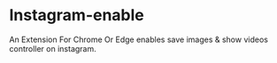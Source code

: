 # Instagram-enable
An Extension For Chrome Or Edge enables save images & show videos controller on instagram.
